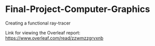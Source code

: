 # Final-Project-Computer-Graphics
Creating a functional ray-tracer

Link for viewing the Overleaf report: https://www.overleaf.com/read/zzwmzzgrvxnb
